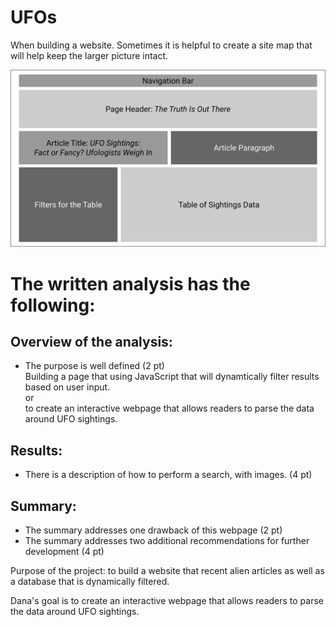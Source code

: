 # UFOs
 
When building a website. Sometimes it is helpful to create a site map that will help keep the larger picture intact.

![Website_storyboard](https://github.com/HappyM0f0/UFOs/blob/main/static/img/website_storyboard.png)



# The written analysis has the following:

## Overview of the analysis:
* The purpose is well defined (2 pt)<br>
Building a page that using JavaScript that will dynamtically filter results based on user input.<br>
or<br>
to create an interactive webpage that allows readers to parse the data around UFO sightings.<br>

## Results:
* There is a description of how to perform a search, with images. (4 pt)<br>

## Summary:
* The summary addresses one drawback of this webpage (2 pt)<br>
* The summary addresses two additional recommendations for further development (4 pt)<br>



Purpose of the project: to build a website that recent alien articles as well as a database that is dynamically filtered.

Dana's goal is to create an interactive webpage that allows readers to parse the data around UFO sightings.